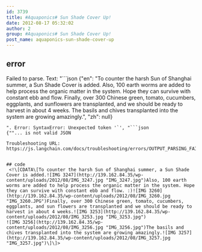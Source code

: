 ```yaml
---
id: 3739
title: #Aquaponics# Sun Shade Cover Up!
date: 2012-08-17 05:32:02
author: 2
group: #Aquaponics# Sun Shade Cover Up!
post_name: aquaponics-sun-shade-cover-up
---
```


## error
Failed to parse. Text: "```json
{"en": "To counter the harsh Sun of Shanghai summer, a Sun Shade Cover is added. Also, 100 earth worms are added to help process the organic matter in the system. Hope they can survive with constant ebb and flow. Finally, over 300 Chinese green, tomato, cucumbers, eggplants, and sunflowers are transplanted, and we should be ready to harvest in about 4 weeks. The basils and chives transplanted into the system are growing amazingly.", "zh": null}
```
". Error: SyntaxError: Unexpected token '`', "```json
{""... is not valid JSON

Troubleshooting URL: https://js.langchain.com/docs/troubleshooting/errors/OUTPUT_PARSING_FAILURE/


## code
 <!\[CDATA\[To counter the harsh Sun of Shanghai summer, a Sun Shade Cover is added.![IMG 3247](http://139.162.84.35/wp-content/uploads/2012/08/IMG_3247.jpg "IMG_3247.jpg")Also, 100 earth worms are added to help process the organic matter in the system. Hope they can survive with constant ebb and flow. :)![IMG 3260](http://139.162.84.35/wp-content/uploads/2012/08/IMG_3260.jpg "IMG_3260.JPG")Finally, over 300 Chinese green, tomato, cucumbers, eggplants, and sun flowers are transplanted and we should be ready to harvest in about 4 weeks.![IMG 3253](http://139.162.84.35/wp-content/uploads/2012/08/IMG_3253.jpg "IMG_3253.jpg")   
![IMG 3256](http://139.162.84.35/wp-content/uploads/2012/08/IMG_3256.jpg "IMG_3256.jpg")The basils and chives transplanted into the system are growing amazingly.![IMG 3257](http://139.162.84.35/wp-content/uploads/2012/08/IMG_3257.jpg "IMG_3257.jpg")\]\]> 
